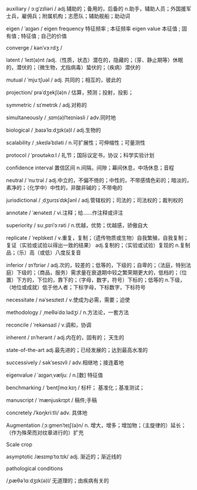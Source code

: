 auxiliary
/ ɔːɡˈzɪliəri /
adj.辅助的；备用的，后备的
n.助手，辅助人员；外国援军士兵，雇佣兵；附属机构；志愿队；辅助舰船；助动词

eigen / ˈaɪgən /
eigen frequency 特征频率 ; 本征频率
eigen value 本征值 ; 固有值 ; 特征值 ; 自己的价值

converge / kənˈvɜːrdʒ /

latent / ˈleɪt(ə)nt /adj.（性质，状态）潜在的，隐藏的；（芽、静止期等）休眠的，潜伏的；（微生物，尤指病毒）蛰伏的；（疾病）潜伏的

mutual / ˈmjuːtʃuəl /
adj. 共同的；相互的，彼此的

projection/ prəˈdʒekʃ(ə)n /
估算，预测；投射，投影；

symmetric / sɪˈmetrɪk /
adj.对称的

simultaneously  / ˌsɪm(ə)lˈteɪniəsli /
adv.同时地

biological / ˌbaɪəˈlɑːdʒɪk(ə)l /
adj.生物的

scalability / ˌskeɪləˈbɪləti /
n.可扩展性；可伸缩性；可量测性

protocol / ˈproʊtəkɑːl /
礼节；国际议定书，协议；科学实验计划

confidence interval 置信区间
n.间隔，间隙；幕间休息，中场休息；音程

neutral / ˈnuːtrəl /
adj.中立的，不偏不倚的；中性的，不带感情色彩的；暗淡的，素净的；（化学中）中性的，非酸非碱的；不带电的

jurisdictional / ˌdʒʊrɪsˈdɪkʃənl /
adj.管辖权的；司法的；司法权的；裁判权的

annotate / ˈænəteɪt /
vi.注释；给……作注释或评注

superiority / suːˌpɪriˈɔːrəti /
n.优越，优势；优越感，骄傲自大

replicate / ˈreplɪkeɪt /
v.重复，复制；（遗传物质或生物）自我繁殖，自我复制；复证（实验或试验以得出一致的结果）
adj.复制的；（实验或试验）复现的
n.复制品；（乐）高（或低）八度反复音

inferior / ɪnˈfɪriər /
adj.次的，较差的；低等的，下级的；自卑的；（法庭，特别法庭）下级的；（商品，服务）需求量在衰退期中较之繁荣期更大的，低档的；（位置）下方的，下位的，靠下的；（字母，数字，符号）下标的；低等的
n.下级，（地位或成就）低于他人者；下标字母，下标数字，下标符号

necessitate / nəˈsesɪteɪt /
v.使成为必需，需要；迫使

methodology / ˌmeθəˈdɑːlədʒi /
n.方法论，一套方法

reconcile / ˈrekənsaɪl /
v.调和，协调

inherent / ɪnˈherənt /
adj.内在的，固有的； 天生的

state-of-the-art 
adj.最先进的；已经发展的；达到最高水准的

successively / səkˈsesɪvli /
adv.相继地；接连着地

eigenvalue / ˈaɪɡənˌvæljuː /
n.[数] 特征值

benchmarking / ˈbentʃmɑːkɪŋ /
标杆；
基准化；基准测试；

manuscript / ˈmænjuskrɪpt /
稿件;手稿

concretely 
/ˈkɒŋkriːtli/
adv. 具体地

Augmentation 
/ˌɔːɡmenˈteɪʃ(ə)n/
n.
增大，增多；增加物；（主旋律的）延长；（作为殊荣而对纹章进行的）扩充

Scale
crop

asymptotic /æsɪmpˈtɑːtɪk/
adj.
渐近的；渐近线的

pathological conditions

/ˌpæθəˈlɑːdʒɪk(ə)l/
无道理的；由疾病有关的